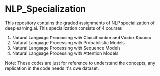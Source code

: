 # NLP_Specialization
This repository contains the graded assignments of NLP specialization of deeplearning.ai.
This specialization consists of 4 courses
1. Natural Language Processing with Classification and Vector Spaces
2. Natural Language Processing with Probabilistic Models
3. Natural Language Processing with Sequence Models
4. Natural Language Processing with Attention Models

Note: These codes are just for reference to understand the concepts, any replication in the code needs it's own dataset.

